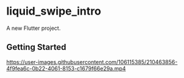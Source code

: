 # liquid_swipe_intro

A new Flutter project.

## Getting Started




https://user-images.githubusercontent.com/106115385/210463856-4f9fea6c-0b22-4061-8153-c1679f66e29a.mp4

